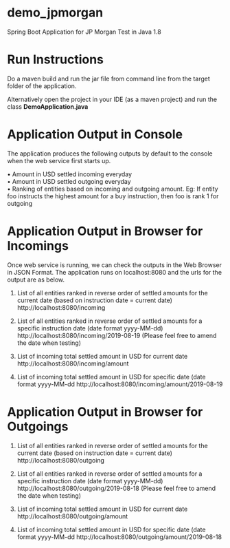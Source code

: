 # demo_jpmorgan
Spring Boot Application for JP Morgan Test in Java 1.8

# Run Instructions 
Do a maven build and run the jar file from command line from the target folder of the application. 

Alternatively open the project in your IDE (as a maven project) and run the class **DemoApplication.java**

# Application Output in Console
The application produces the following outputs by default to the console when the web service first starts up.

 •  Amount in USD settled incoming everyday  
 •  Amount in USD settled outgoing everyday  
 •  Ranking of entities based on incoming and outgoing amount. Eg: If entity foo instructs the highest amount for a buy instruction, then foo is rank 1 for outgoing  

# Application Output in Browser for Incomings
Once web service is running, we can check the outputs in the Web Browser in JSON Format. The application runs on localhost:8080 and the urls for the output are as below.

1. List of all entities ranked in reverse order of settled amounts for the current date (based on instruction date = current date)
http://localhost:8080/incoming

2. List of all entities ranked in reverse order of settled amounts for a specific instruction date (date format yyyy-MM-dd)
http://localhost:8080/incoming/2019-08-19 (Please feel free to amend the date when testing)

3. List of incoming total settled amount in USD for current date
http://localhost:8080/incoming/amount

4. List of incoming total settled amount in USD for specific date (date format yyyy-MM-dd
http://localhost:8080/incoming/amount/2019-08-19

# Application Output in Browser for Outgoings

1. List of all entities ranked in reverse order of settled amounts for the current date (based on instruction date = current date)
http://localhost:8080/outgoing

2. List of all entities ranked in reverse order of settled amounts for a specific instruction date (date format yyyy-MM-dd)
http://localhost:8080/outgoing/2019-08-18 (Please feel free to amend the date when testing)

3. List of incoming total settled amount in USD for current date
http://localhost:8080/outgoing/amount

4. List of incoming total settled amount in USD for specific date (date format yyyy-MM-dd
http://localhost:8080/outgoing/amount/2019-08-18




